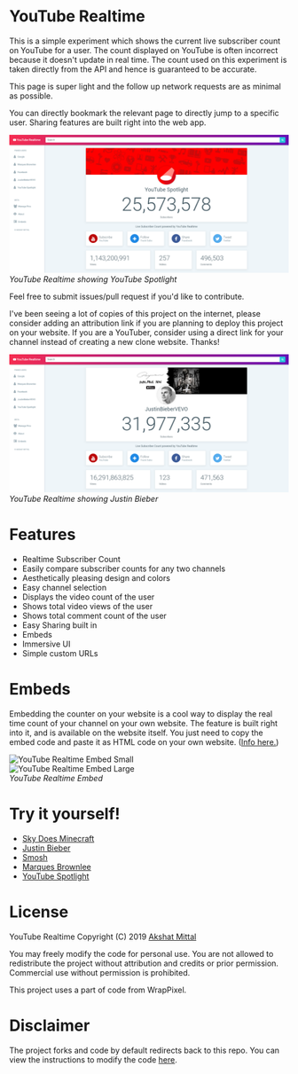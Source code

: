 # YouTube Realtime

This is a simple experiment which shows the current live subscriber count on YouTube for a user. The count displayed on YouTube is often incorrect because it doesn't update in real time. The count used on this experiment is taken directly from the API and hence is guaranteed to be accurate.

This page is super light and the follow up network requests are as minimal as possible.

You can directly bookmark the relevant page to directly jump to a specific user. Sharing features are built right into the web app.

![YouTube Realtime Screenshot](res/Example1.png)<br/>
_YouTube Realtime showing YouTube Spotlight_

Feel free to submit issues/pull request if you'd like to contribute.

I've been seeing a lot of copies of this project on the internet, please consider adding an attribution link if you are planning to deploy this project on your website. If you are a YouTuber, consider using a direct link for your channel instead of creating a new clone website. Thanks!

![YouTube Realtime Screenshot](res/Example2.png)<br/>
_YouTube Realtime showing Justin Bieber_

# Features

- Realtime Subscriber Count
- Easily compare subscriber counts for any two channels
- Aesthetically pleasing design and colors
- Easy channel selection
- Displays the video count of the user
- Shows total video views of the user
- Shows total comment count of the user
- Easy Sharing built in
- Embeds
- Immersive UI
- Simple custom URLs

# Embeds

Embedding the counter on your website is a cool way to display the real time count of your channel on your own website. The feature is built right into it, and is available on the website itself. You just need to copy the embed code and paste it as HTML code on your own website. ([Info here.](https://counts.live/embeds))

![YouTube Realtime Embed Small](https://static.counts.live/images/examples/embeds/small.png)<br/>
![YouTube Realtime Embed Large](https://static.counts.live/images/examples/embeds/large.png)<br/>
_YouTube Realtime Embed_

# Try it yourself!

- [Sky Does Minecraft](https://akshatmittal.com/youtube-realtime/#!/SkyDoesMinecraft "Sky Does Minecraft's Realtime Subscriber Count on YouTube")
- [Justin Bieber](https://akshatmittal.com/youtube-realtime/#!/UCHkj014U2CQ2Nv0UZeYpE_A "Justin Bieber's Realtime Subscriber Count on YouTube")
- [Smosh](https://akshatmittal.com/youtube-realtime/#!/Smosh "Smosh's Realtime Subscriber Count on YouTube")
- [Marques Brownlee](https://akshatmittal.com/youtube-realtime/#!/MarquesBrownlee "Marques Brownlee's Realtime Subscriber Count on YouTube")
- [YouTube Spotlight](https://akshatmittal.com/youtube-realtime/#!/UCBR8-60-B28hp2BmDPdntcQ "YouTube Spotlight's Realtime Subscriber Count on YouTube")

# License

YouTube Realtime Copyright (C) 2019 [Akshat Mittal](https://akshatmittal.com/)

You may freely modify the code for personal use. You are not allowed to redistribute the project without attribution and credits or prior permission. Commercial use without permission is prohibited.

This project uses a part of code from WrapPixel.

# Disclaimer

The project forks and code by default redirects back to this repo. You can view the instructions to modify the code [here](https://github.com/akshatmittal/youtube-realtime/issues/14#issuecomment-247537299).
